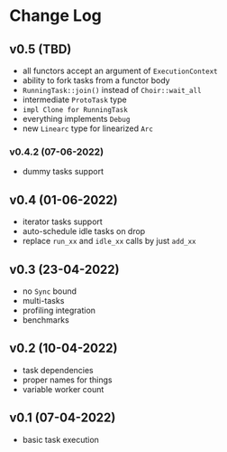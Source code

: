 # Change Log

## v0.5 (TBD)
  - all functors accept an argument of `ExecutionContext`
  - ability to fork tasks from a functor body
  - `RunningTask::join()` instead of `Choir::wait_all`
  - intermediate `ProtoTask` type
  - `impl Clone for RunningTask`
  - everything implements `Debug`
  - new `Linearc` type for linearized `Arc`

### v0.4.2 (07-06-2022)
  - dummy tasks support

## v0.4 (01-06-2022)
  - iterator tasks support
  - auto-schedule idle tasks on drop
  - replace `run_xx` and `idle_xx` calls by just `add_xx`

## v0.3 (23-04-2022)
  - no `Sync` bound
  - multi-tasks
  - profiling integration
  - benchmarks

## v0.2 (10-04-2022)
  - task dependencies
  - proper names for things
  - variable worker count

## v0.1 (07-04-2022)
  - basic task execution
